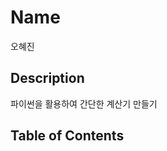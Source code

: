 # Name

오혜진

## Description

파이썬을 활용하여 간단한 계산기 만들기

## Table of Contents

```{tableofcontents}

```
